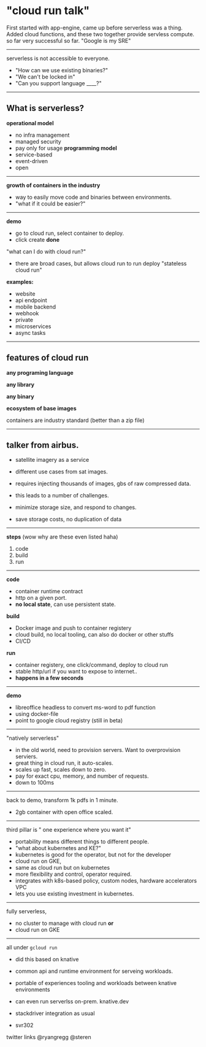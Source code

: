 # "cloud run talk"

First started with app-engine, came up before serverless was a thing.
Added cloud functions, and these two together provide servless compute.
so far very successful so far.
"Google is my SRE"

---

serverless is not accessible to everyone. 
- "How can we use existing binaries?"
- "We can't be locked in"
- "Can you support language ____?"

---
## What is serverless?
**operational model**
- no infra management
- managed security
- pay only for usage
**programming model**
- service-based
- event-driven
- open

---

**growth of containers in the industry**
- way to easily move code and binaries between environments.
- "what if it could be easier?"

---

**demo**
- go to cloud run, select container to deploy.
- click create **done**

"what can I do with cloud run?"
- there are broad cases, but allows cloud run to run deploy "stateless cloud run"

**examples:**
- website
- api endpoint
- mobile backend
- webhook
- private
- microservices
- async tasks

---

## features of cloud run
**any programing language**

**any library**

**any binary**

**ecosystem of base images**

containers are industry standard (better than a zip file)

---

## talker from airbus.
- satellite imagery as a service
- different use cases from sat images.
- requires injecting thousands of images, gbs of raw compressed data.
- this leads to a number of challenges.
- minimize storage size, and respond to changes.

- save storage costs, no duplication of data

---

**steps**
 (wow why are these even listed haha)
1. code
2. build
3. run

---
**code**
- container runtime contract
- http on a given port.
- **no local state**, can use persistent state. 


**build**
- Docker image and push to container registery
- cloud build, no local tooling, can also do docker or other stuffs
- CI/CD

**run**
- container registery, one click/command, deploy to cloud run
- stable http/url if you want to expose to internet..
- **happens in a few seconds**


---
**demo**
- libreoffice headless to convert ms-word to pdf function
- using docker-file
- point to google cloud registry
(still in beta)

---
"natively serverless"

- in the old world, need to provision servers. Want to overprovision serviers.
- great thing in cloud run, it auto-scales.
- scales up fast, scales down to zero.
- pay for exact cpu, memory, and number of requests.
- down to 100ms

--- 
back to demo, transform 1k pdfs in 1 minute.
- 2gb container with open office scaled.

---

third pillar is " one experience where you want it"
- portability means different things to different people.
- "what about kubernetes and KE?"
- kubernetes is good for the operator, but not for the developer
- cloud run on GKE, 
- same as cloud run but on kubernetes
- more flexibility and control, operator required.
- integrates with k8s-based policy, custom nodes, hardware accelerators VPC
- lets you use existing investment in kubernetes.

---
fully serverless, 
- no cluster to manage with cloud run
**or**
- cloud run on GKE


---

all under `gcloud run`

- did this based on knative
- common api and runtime environment for serveing workloads.
- portable of experiences tooling and workloads between knative environments
- can even run serverlss on-prem.
knative.dev

- stackdriver integration as usual



- svr302

twitter links
@ryangregg
@steren
